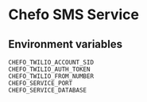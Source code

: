 # Chefo SMS Service

## Environment variables

```
CHEFO_TWILIO_ACCOUNT_SID
CHEFO_TWILIO_AUTH_TOKEN
CHEFO_TWILIO_FROM_NUMBER
CHEFO_SERVICE_PORT
CHEFO_SERVICE_DATABASE
```
